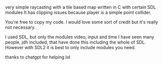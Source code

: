 very simple raycasting with a tile based map
written in C with certain SDL modules
It has clipping issues because player is a simple point collider.

You're free to copy my code. I would love some sort of credit but it's really not necessary.

I used SDL, but only the modules video, input and time
I have seen many people, jdh included, that have done this including the whole of SDL.
However with SDL2 it is best to only include modules you need.

thanks to chatgpt for helping lol
